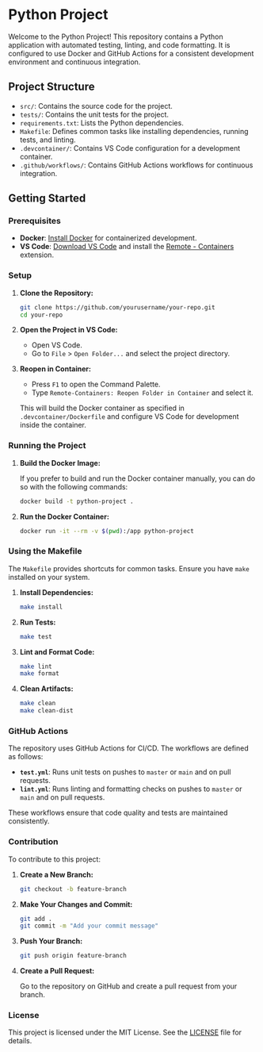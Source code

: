 # Python Project

Welcome to the Python Project! This repository contains a Python application with automated testing, linting, and code formatting. It is configured to use Docker and GitHub Actions for a consistent development environment and continuous integration.

## Project Structure

- `src/`: Contains the source code for the project.
- `tests/`: Contains the unit tests for the project.
- `requirements.txt`: Lists the Python dependencies.
- `Makefile`: Defines common tasks like installing dependencies, running tests, and linting.
- `.devcontainer/`: Contains VS Code configuration for a development container.
- `.github/workflows/`: Contains GitHub Actions workflows for continuous integration.


## Getting Started

### Prerequisites

- **Docker**: [Install Docker](https://www.docker.com/products/docker-desktop) for containerized development.
- **VS Code**: [Download VS Code](https://code.visualstudio.com/) and install the [Remote - Containers](https://marketplace.visualstudio.com/items?itemName=ms-vscode-remote.remote-containers) extension.

### Setup

1. **Clone the Repository:**

    ```bash
    git clone https://github.com/yourusername/your-repo.git
    cd your-repo
    ```

2. **Open the Project in VS Code:**

    - Open VS Code.
    - Go to `File` > `Open Folder...` and select the project directory.

3. **Reopen in Container:**

    - Press `F1` to open the Command Palette.
    - Type `Remote-Containers: Reopen Folder in Container` and select it.
    
    This will build the Docker container as specified in `.devcontainer/Dockerfile` and configure VS Code for development inside the container.

### Running the Project

1. **Build the Docker Image:**

    If you prefer to build and run the Docker container manually, you can do so with the following commands:

    ```bash
    docker build -t python-project .
    ```

2. **Run the Docker Container:**

    ```bash
    docker run -it --rm -v $(pwd):/app python-project
    ```

### Using the Makefile

The `Makefile` provides shortcuts for common tasks. Ensure you have `make` installed on your system.

1. **Install Dependencies:**

    ```bash
    make install
    ```

2. **Run Tests:**

    ```bash
    make test
    ```

3. **Lint and Format Code:**

    ```bash
    make lint
    make format
    ```

4. **Clean Artifacts:**

    ```bash
    make clean
    make clean-dist
    ```

### GitHub Actions

The repository uses GitHub Actions for CI/CD. The workflows are defined as follows:

- **`test.yml`**: Runs unit tests on pushes to `master` or `main` and on pull requests.
- **`lint.yml`**: Runs linting and formatting checks on pushes to `master` or `main` and on pull requests.

These workflows ensure that code quality and tests are maintained consistently.

### Contribution

To contribute to this project:

1. **Create a New Branch:**

    ```bash
    git checkout -b feature-branch
    ```

2. **Make Your Changes and Commit:**

    ```bash
    git add .
    git commit -m "Add your commit message"
    ```

3. **Push Your Branch:**

    ```bash
    git push origin feature-branch
    ```

4. **Create a Pull Request:**

    Go to the repository on GitHub and create a pull request from your branch.

### License

This project is licensed under the MIT License. See the [LICENSE](LICENSE) file for details.


